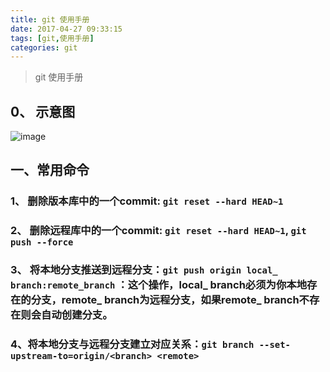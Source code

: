 ```yaml
---
title: git 使用手册
date: 2017-04-27 09:33:15
tags: [git,使用手册]
categories: git
---
```


> git 使用手册

<!-- More-->

## 0、 示意图
![image](http://image.beekka.com/blog/2014/bg2014061202.jpg)

## 一、常用命令
### 1、 删除版本库中的一个commit: `git reset --hard HEAD~1`
### 2、 删除远程库中的一个commit: `git reset --hard HEAD~1`, `git push --force`
### 3、 将本地分支推送到远程分支：`git push origin local_ branch:remote_branch` ：这个操作，local_ branch必须为你本地存在的分支，remote_ branch为远程分支，如果remote_ branch不存在则会自动创建分支。
### 4、将本地分支与远程分支建立对应关系：`git branch --set-upstream-to=origin/<branch> <remote>`